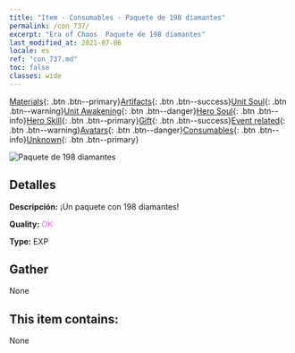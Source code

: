 ```yaml
---
title: "Item - Consumables - Paquete de 198 diamantes"
permalink: /con_737/
excerpt: "Era of Chaos  Paquete de 198 diamantes"
last_modified_at: 2021-07-06
locale: es
ref: "con_737.md"
toc: false
classes: wide
---
```

 [Materials](/ItemsES/){: .btn .btn--primary}[Artifacts](/ItemsES/Artifacts/){: .btn .btn--success}[Unit Soul](/ItemsES/UnitSoul/){: .btn .btn--warning}[Unit Awakening](/ItemsES/UnitAwakening/){: .btn .btn--danger}[Hero Soul](/ItemsES/HeroSoul/){: .btn .btn--info}[Hero Skill](/ItemsES/HeroSkill/){: .btn .btn--primary}[Gift](/ItemsES/Gift/){: .btn .btn--success}[Event related](/ItemsES/Events/){: .btn .btn--warning}[Avatars](/ItemsES/Avatars/){: .btn .btn--danger}[Consumables](/ItemsES/Consumables/){: .btn .btn--info}[Unknown](/ItemsES/Unknown/){: .btn .btn--primary}

 ![Paquete de 198 diamantes](/images/t/i_tool_30273.png)

## Detalles
 **Descripción:** ¡Un paquete con 198 diamantes!

 **Quality:** <span style="color: #DA70D6">OK</span>

 **Type:** EXP

## Gather

  None

## This item contains:

  None

